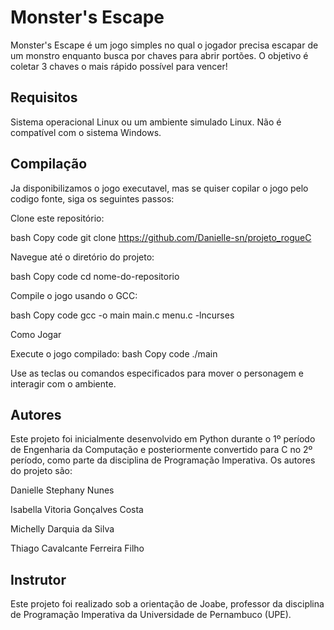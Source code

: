 # Monster's Escape

Monster's Escape é um jogo simples no qual o jogador precisa escapar de um monstro enquanto busca por chaves para abrir portões. O objetivo é coletar 3 chaves o mais rápido possível para vencer!

## Requisitos
Sistema operacional Linux ou um ambiente simulado Linux.
Não é compatível com o sistema Windows.

## Compilação
Ja disponibilizamos o jogo executavel, mas se quiser copilar o jogo pelo codigo fonte, siga os seguintes passos:

Clone este repositório:

bash
Copy code
git clone https://github.com/Danielle-sn/projeto_rogueC

Navegue até o diretório do projeto:

bash
Copy code
cd nome-do-repositorio

Compile o jogo usando o GCC:

bash
Copy code
gcc -o main main.c menu.c -lncurses

Como Jogar

Execute o jogo compilado:
bash
Copy code
./main

Use as teclas ou comandos especificados para mover o personagem e interagir com o ambiente.

## Autores
Este projeto foi inicialmente desenvolvido em Python durante o 1º período de Engenharia da Computação e posteriormente convertido para C no 2º período, como parte da disciplina de Programação Imperativa. Os autores do projeto são:

Danielle Stephany Nunes 

Isabella Vitoria Gonçalves Costa 

Michelly Darquia da Silva 

Thiago Cavalcante Ferreira Filho

## Instrutor
Este projeto foi realizado sob a orientação de Joabe, professor da disciplina de Programação Imperativa da Universidade de Pernambuco (UPE).

